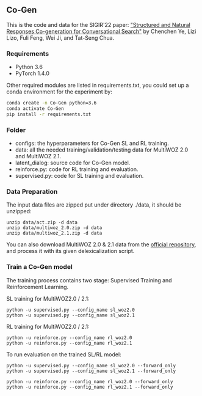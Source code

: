 
## Co-Gen

This is the code and data for the SIGIR'22 paper: 
["Structured and Natural Responses Co-generation for Conversational Search"](https://dl.acm.org/doi/abs/10.1145/3477495.3532063) by Chenchen Ye, Lizi Lizo, Fuli Feng, Wei Ji, and Tat-Seng Chua.

### Requirements
- Python 3.6
- PyTorch 1.4.0

Other required modules are listed in requirements.txt, you could set up a conda environment for the experiment by:  
```bash
conda create -n Co-Gen python=3.6
conda activate Co-Gen
pip install -r requirements.txt 
```

### Folder
- configs: the hyperparameters for Co-Gen SL and RL training.
- data: all the needed training/validation/testing data for MultiWOZ 2.0 and MultiWOZ 2.1.
- latent_dialog: source code for Co-Gen model.
- reinforce.py: code for RL training and evaluation.
- supervised.py: code for SL training and evaluation.

### Data Preparation
The input data files are zipped put under directory ./data, it should be unzipped:
```
unzip data/act.zip -d data
unzip data/multiwoz_2.0.zip -d data
unzip data/multiwoz_2.1.zip -d data
```
You can also download MultiWOZ 2.0 & 2.1 data from the [official repository](https://github.com/budzianowski/multiwoz), and process it with its given delexicalization script. 

### Train a Co-Gen model
The training process contains two stage: Supervised Training and Reinforcement Learning.

SL training for MultiWOZ2.0 / 2.1:
```
python -u supervised.py --config_name sl_woz2.0
python -u supervised.py --config_name sl_woz2.1
```

RL training for MultiWOZ2.0 / 2.1:
```
python -u reinforce.py --config_name rl_woz2.0
python -u reinforce.py --config_name rl_woz2.1
```

To run evaluation on the trained SL/RL model:
```
python -u supervised.py --config_name sl_woz2.0 --forward_only
python -u supervised.py --config_name sl_woz2.1 --forward_only

python -u reinforce.py --config_name rl_woz2.0 --forward_only
python -u reinforce.py --config_name rl_woz2.1 --forward_only
```
